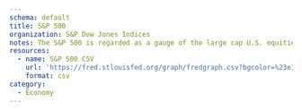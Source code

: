 ```yaml
---
schema: default
title: S&P 500
organization: S&P Dow Jones Indices
notes: The S&P 500 is regarded as a gauge of the large cap U.S. equities market.
resources:
  - name: S&P 500 CSV
    url: 'https://fred.stlouisfed.org/graph/fredgraph.csv?bgcolor=%23e1e9f0&chart_type=line&drp=0&fo=open%20sans&graph_bgcolor=%23ffffff&height=450&mode=fred&recession_bars=on&txtcolor=%23444444&ts=12&tts=12&width=1168&nt=0&thu=0&trc=0&show_legend=yes&show_axis_titles=yes&show_tooltip=yes&id=SP500&scale=left&cosd=2014-04-18&coed=2019-04-18&line_color=%234572a7&link_values=false&line_style=solid&mark_type=none&mw=3&lw=2&ost=-99999&oet=99999&mma=0&fml=a&fq=Daily&fam=avg&fgst=lin&fgsnd=2009-06-01&line_index=1&transformation=lin&vintage_date=2019-04-21&revision_date=2019-04-21&nd=2009-04-20'
    format: csv
category:
  - Economy
---
```

